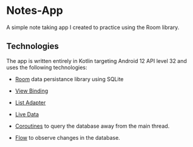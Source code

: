 # Notes-App

A simple note taking app I created to practice using the Room library.

## Technologies

The app is written entirely in Kotlin targeting Android 12 API level 32 and uses the following technologies:

- [Room](https://developer.android.com/jetpack/androidx/releases/room) data persistance library using SQLite

- [View Binding](https://developer.android.com/topic/libraries/view-binding)

- [List Adapter](https://developer.android.com/reference/androidx/recyclerview/widget/ListAdapter)

- [Live Data](https://developer.android.com/topic/libraries/architecture/livedata)

- [Coroutines](https://developer.android.com/kotlin/coroutines) to query the database away from the main thread.

- [Flow](https://developer.android.com/kotlin/flow) to observe changes in the database.
